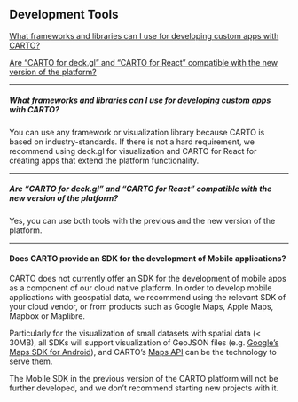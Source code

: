## Development Tools

[What frameworks and libraries can I use for developing custom apps with CARTO?](#what-frameworks-and-libraries-can-i-use-for-developing-custom-apps-with-carto)

[Are “CARTO for deck.gl” and “CARTO for React” compatible with the new version of the platform?](#are-carto-for-deckgl-and-carto-for-react-compatible-with-the-new-version-of-the-platform)

---

<!-- Using level 5 headers to avoid the title being listed in the tree -->

##### What frameworks and libraries can I use for developing custom apps with CARTO?
You can use any framework or visualization library because CARTO is based on industry-standards. If there is not a hard requirement, we recommend using deck.gl for visualization and CARTO for React for creating apps that extend the platform functionality.

---

##### Are “CARTO for deck.gl” and “CARTO for React” compatible with the new version of the platform?
Yes, you can use both tools with the previous and the new version of the platform.

---

#### Does CARTO provide an SDK for the development of Mobile applications?
CARTO does not currently offer an SDK for the development of mobile apps as a component of our cloud native platform. In order to develop mobile applications with geospatial data, we recommend using the relevant SDK of your cloud vendor, or from products such as Google Maps, Apple Maps, Mapbox or Maplibre. 

Particularly for the visualization of small datasets with spatial data (< 30MB), all SDKs will support visualization of GeoJSON files (e.g. [Google’s Maps SDK for Android](https://developers.google.com/maps/documentation/android-sdk/utility/geojson)), and CARTO’s [Maps API](https://api-docs.carto.com/#75feef02-1e8d-4d95-be36-17276228544a) can be the technology to serve them.

The Mobile SDK in the previous version of the CARTO platform will not be further developed, and we don’t recommend starting new projects with it. 
